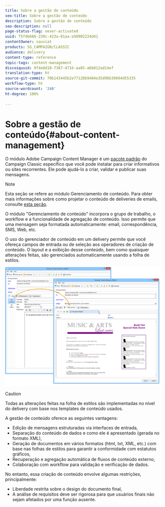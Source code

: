 ```yaml
---
title: Sobre a gestão de conteúdo
seo-title: Sobre a gestão de conteúdo
description: Sobre a gestão de conteúdo
seo-description: null
page-status-flag: never-activated
uuid: f5f4b666-239c-423a-81aa-a50902224d41
contentOwner: sauviat
products: SG_CAMPAIGN/CLASSIC
audience: delivery
content-type: reference
topic-tags: content-management
discoiquuid: 9f4e8d10-7387-4716-aa85-a6b012ad14ef
translation-type: ht
source-git-commit: 70b143445b2e77128b9404e35d96b39694d55335
workflow-type: ht
source-wordcount: '248'
ht-degree: 100%

---
```



# Sobre a gestão de conteúdo{#about-content-management}

O módulo Adobe Campaign Content Manager é um [pacote padrão](../../installation/using/installing-campaign-standard-packages.md) do Campaign Classic específico que você pode instalar para criar informativos ou sites recorrentes. Ele pode ajudá-lo a criar, validar e publicar suas mensagens.

>[!NOTE]
>
>Esta seção se refere ao módulo Gerenciamento de conteúdo. Para obter mais informações sobre como projetar o conteúdo de deliveries de emails, consulte [esta seção](../../delivery/using/defining-the-email-content.md).

O módulo &quot;Gerenciamento de conteúdo&quot; incorpora o grupo de trabalho, o workflow e a funcionalidade de agregação de conteúdo. Isso permite que uma mensagem seja formatada automaticamente: email, correspondência, SMS, Web, etc.

O uso do gerenciador de conteúdo em um delivery permite que você ofereça campos de entrada ou de seleção aos operadores de criação de conteúdo. O layout e a exibição desse conteúdo, bem como quaisquer alterações feitas, são gerenciados automaticamente usando a folha de estilos.

![](assets/s_ncs_content_create_content_sample.png)

>[!CAUTION]
>
>Todas as alterações feitas na folha de estilos são implementadas no nível do delivery com base nos templates de conteúdo usados.

A gestão de conteúdo oferece as seguintes vantagens:

* Edição de mensagens estruturadas via interfaces de entrada,
* Separação do conteúdo de dados e como ele é apresentado (gerada no formato XML),
* Geração de documentos em vários formatos (html, txt, XML, etc.) com base nas folhas de estilos para garantir a conformidade com estatutos gráficos,
* Recuperação e agregação automática de fluxos de conteúdo externo,
* Colaboração com workflow para validação e verificação de dados.

No entanto, essa criação de conteúdo envolve algumas restrições, principalmente:

* Liberdade restrita sobre o design do documento final,
* A análise de requisitos deve ser rigorosa para que usuários finais não sejam afetados por uma função ausente.

